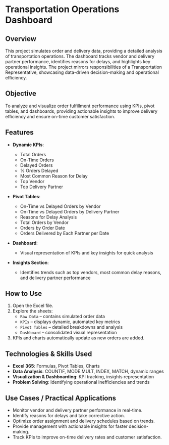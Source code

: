 # Transportation Operations Dashboard

## Overview
This project simulates order and delivery data, providing a detailed analysis of transportation operations. The dashboard tracks vendor and delivery partner performance, identifies reasons for delays, and highlights key operational insights. The project mirrors responsibilities of a Transportation Representative, showcasing data-driven decision-making and operational efficiency.

## Objective
To analyze and visualize order fulfillment performance using KPIs, pivot tables, and dashboards, providing actionable insights to improve delivery efficiency and ensure on-time customer satisfaction.

## Features
- **Dynamic KPIs**:  
  - Total Orders  
  - On-Time Orders  
  - Delayed Orders  
  - % Orders Delayed  
  - Most Common Reason for Delay  
  - Top Vendor  
  - Top Delivery Partner  

- **Pivot Tables**:  
  - On-Time vs Delayed Orders by Vendor  
  - On-Time vs Delayed Orders by Delivery Partner  
  - Reasons for Delay Analysis  
  - Total Orders by Vendor  
  - Orders by Order Date  
  - Orders Delivered by Each Partner per Date  

- **Dashboard**:  
  - Visual representation of KPIs and key insights for quick analysis  

- **Insights Section**:  
  - Identifies trends such as top vendors, most common delay reasons, and delivery partner performance  

## How to Use
1. Open the Excel file.
2. Explore the sheets:  
   - `Raw Data` – contains simulated order data  
   - `KPIs` – displays dynamic, automated key metrics  
   - `Pivot Tables` – detailed breakdowns and analysis  
   - `Dashboard` – consolidated visual representation  
3. KPIs and charts automatically update as new orders are added.

## Technologies & Skills Used
- **Excel 365**: Formulas, Pivot Tables, Charts  
- **Data Analysis**: COUNTIF, MODE.MULT, INDEX, MATCH, dynamic ranges  
- **Visualization & Dashboarding**: KPI tracking, insights representation  
- **Problem Solving**: Identifying operational inefficiencies and trends  

## Use Cases / Practical Applications
- Monitor vendor and delivery partner performance in real-time.  
- Identify reasons for delays and take corrective action.  
- Optimize order assignment and delivery schedules based on trends.  
- Provide management with actionable insights for faster decision-making.  
- Track KPIs to improve on-time delivery rates and customer satisfaction.  
  


